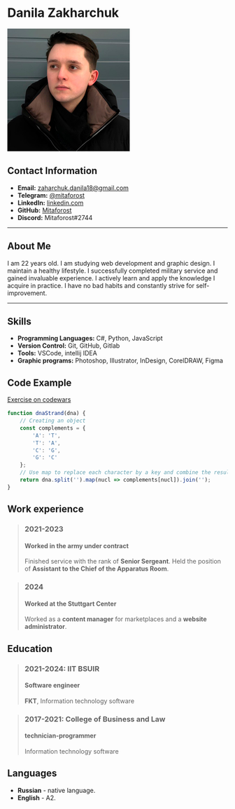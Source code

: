 # Danila Zakharchuk

![Photo](photo.jpg "My photo")

## Contact Information

- **Email:** zaharchuk.danila18@gmail.com
- **Telegram:** [@mitaforost](https://t.me/mitaforost)
- **LinkedIn:** [linkedin.com](https://www.linkedin.com/in/danila-zakcharchuk-7177a42b3/)
- **GitHub:** [Mitaforost](https://github.com/Mitaforost)
- **Discord:** Mitaforost#2744

---

## About Me

I am 22 years old. I am studying web development and graphic design. I maintain a healthy lifestyle. I successfully
completed military service and gained invaluable experience. I actively learn and apply the knowledge I acquire in
practice. I have no bad habits and constantly strive for self-improvement.

---

## Skills

- **Programming Languages:** C#, Python, JavaScript
- **Version Control:** Git, GitHub, Gitlab
- **Tools:** VSCode, intellij IDEA
- **Graphic programs:** Photoshop, Illustrator, InDesign, CorelDRAW, Figma

## Code Example

[Exercise on codewars](https://www.codewars.com/kata/554e4a2f232cdd87d9000038/train/javascript)

```javascript
function dnaStrand(dna) {
    // Creating an object
    const complements = {
        'A': 'T',
        'T': 'A',
        'C': 'G',
        'G': 'C'
    };
    // Use map to replace each character by a key and combine the result back into a string
    return dna.split('').map(nucl => complements[nucl]).join('');
}
```

## Work experience

> ### **2021-2023**
> #### Worked in the army under contract
>
> Finished service with the rank of **Senior Sergeant**. Held the position of **Assistant to the Chief of the
Apparatus Room**.

> ### **2024**
> #### Worked at the Stuttgart Center
> Worked as a **content manager** for marketplaces and a **website administrator**.

## Education

> ### 2021-2024: IIT BSUIR
> #### Software engineer
> **FKT**, Information technology software

> ### 2017-2021: College of Business and Law
> #### technician-programmer
> Information technology software

## Languages

- **Russian** - native language.
- **English** - A2.